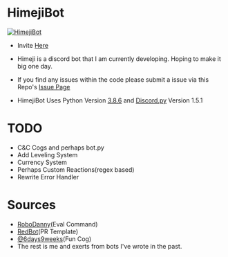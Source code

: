 # HimejiBot
<a href="https://github.com/Yat-o/HimejiBot"><img src="https://cdn.myanimelist.net/r/250x350/images/clubs/8/163534.jpg?s=9ec45fdd4232591c01f3c4009caf55e9" alt="HimejiBot"></a>

- Invite [Here](https://discordapp.com/oauth2/authorize?&client_id=784474257832804372&scope=bot&permissions=8)

- Himeji is a discord bot that I am currently developing. Hoping to make it big one day.

- If you find any issues within the code please submit a issue via this Repo's [Issue Page](https://github.com/Yat-o/HimejiBot/issues)

- HimejiBot Uses Python Version [3.8.6](https://www.python.org/downloads/release/python-386/) and [Discord.py](https://discordpy.readthedocs.io/en/latest/#) Version 1.5.1

# TODO
- C&C Cogs and perhaps bot.py
- Add Leveling System
- Currency System
- Perhaps Custom Reactions(regex based)
- Rewrite Error Handler


# Sources
- [RoboDanny](https://github.com/Rapptz/RoboDanny)(Eval Command)
- [RedBot](https://github.com/Cog-Creators/Red-DiscordBot)(PR Template)
- [@6days9weeks](https://www.github.com/6days9weeks/)(Fun Cog)
- The rest is me and exerts from bots I've wrote in the past.
